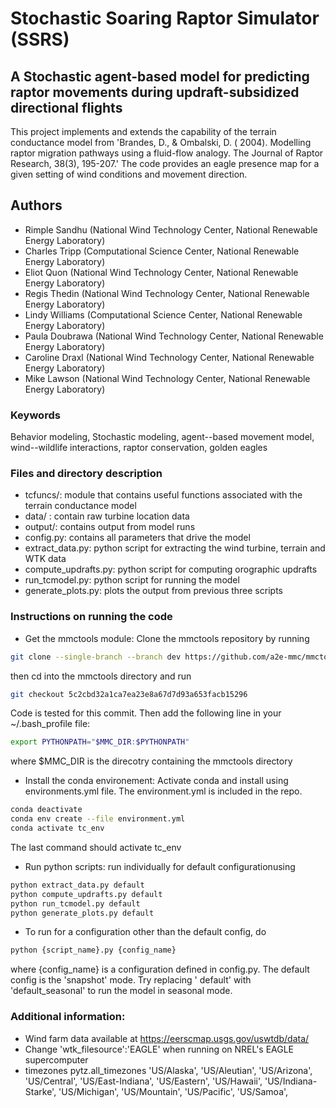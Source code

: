 # Stochastic Soaring Raptor Simulator (SSRS)

## A Stochastic agent-based model for predicting raptor movements during updraft-subsidized directional flights

This project implements and extends the capability of the terrain conductance model from 'Brandes, D., & Ombalski, D. (
2004). Modelling raptor migration pathways using a fluid-flow analogy. The Journal of Raptor Research, 38(3), 195-207.'
The code provides an eagle presence map for a given setting of wind conditions and movement direction.

## Authors

+ Rimple Sandhu (National Wind Technology Center, National Renewable Energy Laboratory)
+ Charles Tripp (Computational Science Center, National Renewable Energy Laboratory)
+ Eliot Quon (National Wind Technology Center, National Renewable Energy Laboratory)
+ Regis Thedin (National Wind Technology Center, National Renewable Energy Laboratory)
+ Lindy Williams (Computational Science Center, National Renewable Energy Laboratory)
+ Paula Doubrawa (National Wind Technology Center, National Renewable Energy Laboratory)
+ Caroline Draxl (National Wind Technology Center, National Renewable Energy Laboratory)
+ Mike Lawson (National Wind Technology Center, National Renewable Energy Laboratory)

### Keywords
Behavior modeling, Stochastic modeling, agent--based movement model, wind--wildlife interactions, raptor conservation, golden eagles


### Files and directory description

- tcfuncs/: module that contains useful functions associated with the terrain conductance model
- data/ : contain raw turbine location data
- output/: contains output from model runs
- config.py: contains all parameters that drive the model
- extract_data.py: python script for extracting the wind turbine, terrain and WTK data
- compute_updrafts.py: python script for computing orographic updrafts
- run_tcmodel.py: python script for running the model
- generate_plots.py: plots the output from previous three scripts

### Instructions on running the code

- Get the mmctools module: Clone the mmctools repository by running

```bash
git clone --single-branch --branch dev https://github.com/a2e-mmc/mmctools.git
```

then cd into the mmctools directory and run

```bash
git checkout 5c2cbd32a1ca7ea23e8a67d7d93a653facb15296
```

Code is tested for this commit. Then add the following line in your ~/.bash_profile file:

```bash
export PYTHONPATH="$MMC_DIR:$PYTHONPATH" 
```

where $MMC_DIR is the direcotry containing the mmctools directory

- Install the conda environement: Activate conda and install using environments.yml file. The environment.yml is
  included in the repo.

```bash 
conda deactivate
conda env create --file environment.yml
conda activate tc_env
```

The last command should activate tc_env

- Run python scripts: run individually for default configurationusing

```bash
python extract_data.py default
python compute_updrafts.py default
python run_tcmodel.py default
python generate_plots.py default
```

- To run for a configuration other than the default config, do

```bash
python {script_name}.py {config_name}
```

where {config_name} is a configuration defined in config.py. The default config is the 'snapshot' mode. Try replacing '
default' with 'default_seasonal' to run the model in seasonal mode.

<!-- - To rerun a script for any of the previous case with run_name of {sample_run}, do
```bash
python {script_name}.py run_name {sample_run}
``` -->
<!-- In this case the code reads the configuration from file ./output/{sample_run}/{sample_run}.json -->

### Additional information:

- Wind farm data available at https://eerscmap.usgs.gov/uswtdb/data/
- Change 'wtk_filesource':'EAGLE' when running on NREL's EAGLE supercomputer
- timezones pytz.all_timezones
  'US/Alaska',
  'US/Aleutian',
  'US/Arizona',
  'US/Central',
  'US/East-Indiana',
  'US/Eastern',
  'US/Hawaii',
  'US/Indiana-Starke',
  'US/Michigan',
  'US/Mountain',
  'US/Pacific',
  'US/Samoa',
